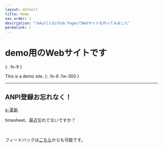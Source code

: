```yaml
---
layout: default
title: Home
nav_order: 1
description: "JekyllとGithub PagesでWebサイトを作ってみました"
permalink: /
---
```


# demo用のWebサイトです
{: .fs-9 }

This is a demo site.
{: .fs-6 .fw-300 }


---

## ANPI登録お忘れなく！
[e-革新](https://www.e-kakushin.com/login/)

timesheet、最近忘れてないですか？  

<br />

フィードバックは[こちら](https://forms.office.com/r/amvLkaLfpK)からも可能です。  
